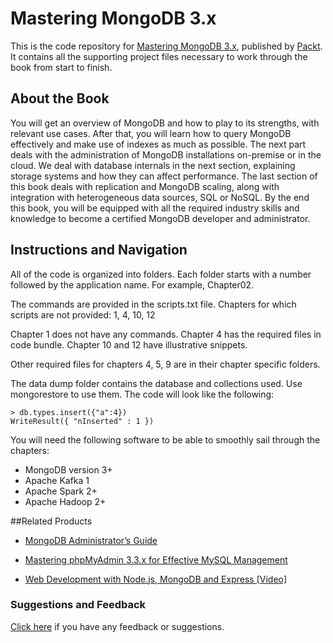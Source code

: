 # Mastering MongoDB 3.x
This is the code repository for [Mastering MongoDB 3.x](https://www.packtpub.com/big-data-and-business-intelligence/mastering-mongodb-3x?utm_source=github&utm_medium=repository&utm_campaign=9781783982608), published by [Packt](https://www.packtpub.com/?utm_source=github). It contains all the supporting project files necessary to work through the book from start to finish.
## About the Book
You will get an overview of MongoDB and how to play to its strengths, with relevant use cases. After that, you will learn how to query MongoDB effectively and make use of indexes as much as possible. The next part deals with the administration of MongoDB installations on-premise or in the cloud. We deal with database internals in the next section, explaining storage systems and how they can affect performance. The last section of this book deals with replication and MongoDB scaling, along with integration with heterogeneous data sources, SQL or NoSQL. By the end this book, you will be equipped with all the required industry skills and knowledge to become a certified MongoDB developer and administrator.
## Instructions and Navigation
All of the code is organized into folders. Each folder starts with a number followed by the application name. For example, Chapter02.

The commands are provided in the scripts.txt file.
Chapters for which scripts are not provided:
1, 4, 10, 12

Chapter 1 does not have any commands.
Chapter 4 has the required files in code bundle.
Chapter 10 and 12 have illustrative snippets.

Other required files for chapters 4, 5, 9 are in their chapter specific folders.

The data dump folder contains the database and collections used. Use mongorestore to use them.
The code will look like the following:
```
> db.types.insert({"a":4})
WriteResult({ "nInserted" : 1 })
```

You will need the following software to be able to smoothly sail through the chapters:

* MongoDB version 3+
* Apache Kafka 1
* Apache Spark 2+
* Apache Hadoop 2+

##Related Products
* [MongoDB Administrator’s Guide](https://www.packtpub.com/big-data-and-business-intelligence/mongodb-administrator’s-guide?utm_source=github&utm_medium=repository&utm_campaign=9781787126480)

* [Mastering phpMyAdmin 3.3.x for Effective MySQL Management](https://www.packtpub.com/big-data-and-business-intelligence/mastering-phpmyadmin-33x-effective-mysql-management?utm_source=github&utm_medium=repository&utm_campaign=9781849513548)

* [Web Development with Node.js, MongoDB and Express [Video]](https://www.packtpub.com/application-development/web-development-nodejs-mongodb-and-express-video?utm_source=github&utm_medium=repository&utm_campaign=9781786463425)

### Suggestions and Feedback
[Click here](https://docs.google.com/forms/d/e/1FAIpQLSe5qwunkGf6PUvzPirPDtuy1Du5Rlzew23UBp2S-P3wB-GcwQ/viewform) if you have any feedback or suggestions.
